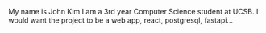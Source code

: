 My name is John Kim I am a 3rd year Computer Science student at UCSB. I would want the project to be a web app, react, postgresql, fastapi...
